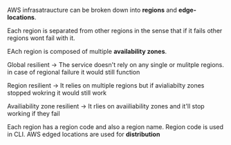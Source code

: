AWS infrasatraucture can be broken down into **regions** and **edge-locations**.

Each region is separated from other regions in the sense that if it fails other regions wont fail with it. 

EAch region is composed of multiple **availability zones**.

Global resilient -> The service doesn't rely on any single or mulitple regions. in case of regional failure it would still function

Region resilient -> It relies on multiple regions but if avialiabilty zones stopped wokring it would still work

Availiability zone resilient -> It rlies on avaiiliability zones and it'll stop working if they fail

Each region has a region code and also a region name. Region code is used in CLI.
AWS edged locations are used for **distribution**

